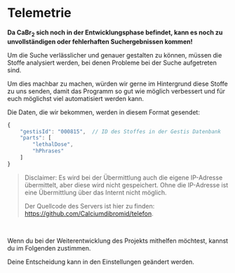 # Telemetrie

**Da CaBr<sub>2</sub> sich noch in der Entwicklungsphase befindet, kann es noch zu unvollständigen oder fehlerhaften Suchergebnissen kommen!**

Um die Suche verlässlicher und genauer gestalten zu können, müssen die Stoffe analysiert werden, bei denen Probleme bei der Suche aufgetreten sind.

Um dies machbar zu machen, würden wir gerne im Hintergrund diese Stoffe zu uns senden, damit das Programm so gut wie möglich verbessert und für euch möglichst viel automatisiert werden kann.

Die Daten, die wir bekommen, werden in diesem Format gesendet:

```js
{
    "gestisId": "000815",  // ID des Stoffes in der Gestis Datenbank
    "parts": [
        "lethalDose",
        "hPhrases"
    ]
}
```

> Disclaimer: Es wird bei der Übermittlung auch die eigene IP-Adresse übermittelt, aber diese wird nicht gespeichert.
> Ohne die IP-Adresse ist eine Übermittlung über das Internt nicht möglich.
>
> Der Quellcode des Servers ist hier zu finden: <https://github.com/Calciumdibromid/telefon>.

<br>

Wenn du bei der Weiterentwicklung des Projekts mithelfen möchtest, kannst du im Folgenden zustimmen.

Deine Entscheidung kann in den Einstellungen geändert werden.
